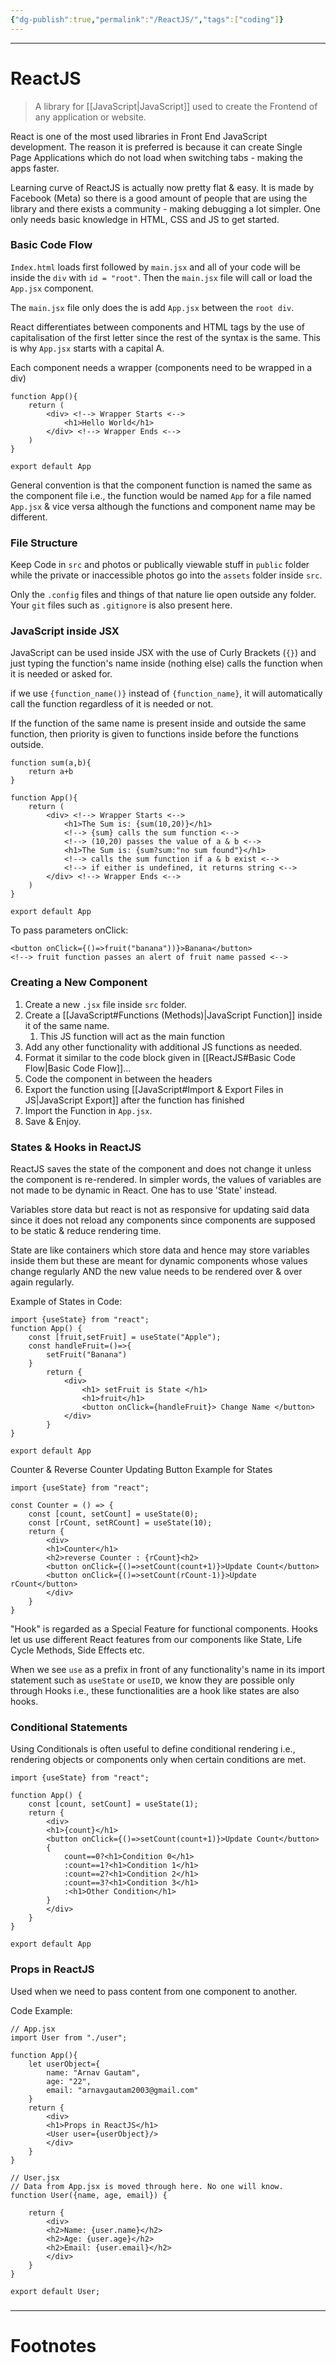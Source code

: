 ```yaml
---
{"dg-publish":true,"permalink":"/ReactJS/","tags":["coding"]}
---
```



---
# ReactJS
> A library for [[JavaScript\|JavaScript]] used to create the Frontend of any application or website.

React is one of the most used libraries in Front End JavaScript development.
The reason it is preferred is because it can create Single Page Applications which do not load when switching tabs - making the apps faster.

Learning curve of ReactJS is actually now pretty flat & easy. It is made by Facebook (Meta) so there is a good amount of people that are using the library and there exists a community - making debugging a lot simpler.
One only needs basic knowledge in HTML, CSS and JS to get started.

### Basic Code Flow
`Index.html` loads first followed by `main.jsx` and all of your code will be inside the `div` with `id = "root"`. Then the `main.jsx` file will call or load the `App.jsx` component.

The `main.jsx` file only does the is add `App.jsx` between the `root div`.

React differentiates between components and HTML tags by the use of capitalisation of the first letter since the rest of the syntax is the same. This is why `App.jsx` starts with a capital A.

Each component needs a wrapper (components need to be wrapped in a div)
```JSX
function App(){
	return (
		<div> <!--> Wrapper Starts <-->
			<h1>Hello World</h1>
		</div> <!--> Wrapper Ends <-->
	)
}

export default App
```

General convention is that the component function is named the same as the component file i.e., the function would be named `App` for a file named `App.jsx` & vice versa although the functions and component name may be different.

### File Structure
Keep Code in `src` and photos or publically viewable stuff in `public` folder while the private or inaccessible photos go into the `assets` folder inside `src`.

Only the `.config` files and things of that nature lie open outside any folder.  Your `git` files such as `.gitignore` is also present here.

### JavaScript inside JSX
JavaScript can be used inside JSX with the use of Curly Brackets (`{}`) and just typing the function's name inside (nothing else) calls the function when it is needed or asked for.

if we use `{function_name()}` instead of `{function_name}`, it will automatically call the function regardless of it is needed or not.

If the function of the same name is present inside and outside the same function, then priority is given to functions inside before the functions outside.

```JSX
function sum(a,b){
	return a+b
}

function App(){
	return (
		<div> <!--> Wrapper Starts <-->
			<h1>The Sum is: {sum(10,20)}</h1>
			<!--> {sum} calls the sum function <-->
			<!--> (10,20) passes the value of a & b <-->
			<h1>The Sum is: {sum?sum:"no sum found"}</h1>
			<!--> calls the sum function if a & b exist <-->
			<!--> if either is undefined, it returns string <-->
		</div> <!--> Wrapper Ends <-->
	)
}

export default App
```

To pass parameters onClick:
```JSX
<button onClick={()=>fruit("banana"))}>Banana</button>
<!--> fruit function passes an alert of fruit name passed <-->
```

### Creating a New Component
1. Create a new `.jsx` file inside `src` folder.
2. Create a [[JavaScript#Functions (Methods)\|JavaScript Function]] inside it of the same name.
	1. This JS function will act as the main function
3. Add any other functionality with additional JS functions as needed.
4. Format it similar to the code block given in [[ReactJS#Basic Code Flow\|Basic Code Flow]]...
5. Code the component in between the headers
6. Export the function using [[JavaScript#Import & Export Files in JS\|JavaScript Export]] after the function has finished
7. Import the Function in `App.jsx`.
8. Save & Enjoy.

### States & Hooks in ReactJS
ReactJS saves the state of the component and does not change it unless the component is re-rendered. In simpler words, the values of variables are not made to be dynamic in React. One has to use 'State' instead.

Variables store data but react is not as responsive for updating said data since it does not reload any components since components are supposed to be static & reduce rendering time.

State are like containers which store data and hence may store variables inside them but these are meant for dynamic components whose values change regularly AND the new value needs to be rendered over & over again regularly.

Example of States in Code:
```JSX
import {useState} from "react";
function App() {
	const [fruit,setFruit] = useState("Apple");
	const handleFruit=()=>{
		setFruit("Banana")
	}
		return {
			<div>
				<h1> setFruit is State </h1>
				<h1>fruit</h1>
				<button onClick={handleFruit}> Change Name </button>
			</div>
		}
}

export default App
```

Counter & Reverse Counter Updating Button Example for States
```JSX 
import {useState} from "react";

const Counter = () => {
	const [count, setCount] = useState(0);
	const [rCount, setRCount] = useState(10);
	return {
		<div>
		<h1>Counter</h1>
		<h2>reverse Counter : {rCount}<h2>
		<button onClick={()=>setCount(count+1)}>Update Count</button>
		<button onClick={()=>setCount(rCount-1)}>Update rCount</button>
		</div>
	}
}
```

"Hook" is regarded as a Special Feature for functional components.  Hooks let us use different React features from our components like State, Life Cycle Methods, Side Effects etc.

When we see `use` as a prefix in front of any functionality's name in its import statement such as `useState` or `useID`, we know they are possible only through Hooks i.e., these functionalities are a hook like states are also hooks.

### Conditional Statements
Using Conditionals is often useful to define conditional rendering i.e., rendering objects or components only when certain conditions are met.
```JSX
import {useState} from "react";

function App() {
	const [count, setCount] = useState(1);
	return {
		<div>
		<h1>{count}</h1>
		<button onClick={()=>setCount(count+1)}>Update Count</button>
		{
			count==0?<h1>Condition 0</h1>
			:count==1?<h1>Condition 1</h1>
			:count==2?<h1>Condition 2</h1>
			:count==3?<h1>Condition 3</h1>
			:<h1>Other Condition</h1>
		}
		</div>
	}
}

export default App
```

### Props in ReactJS
Used when we need to pass content from one component to another.

Code Example:
```JSX
// App.jsx
import User from "./user";

function App(){
	let userObject={
		name: "Arnav Gautam",
		age: "22",
		email: "arnavgautam2003@gmail.com"
	}
	return {
		<div>
		<h1>Props in ReactJS</h1>
		<User user={userObject}/>
		</div>
	}
}
```

```JSX
// User.jsx
// Data from App.jsx is moved through here. No one will know.
function User({name, age, email}) {
	
	return {
		<div>
		<h2>Name: {user.name}</h2>
		<h2>Age: {user.age}</h2>
		<h2>Email: {user.email}</h2>
		</div>
	}
}

export default User;
```

### 

---
# Footnotes